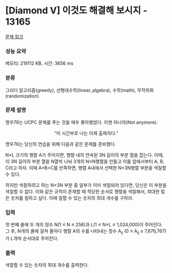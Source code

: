 # [Diamond V] 이것도 해결해 보시지 - 13165 

[문제 링크](https://www.acmicpc.net/problem/13165) 

### 성능 요약

메모리: 219112 KB, 시간: 3656 ms

### 분류

그리디 알고리즘(greedy), 선형대수학(linear_algebra), 수학(math), 무작위화(randomization)

### 문제 설명

<p>명우76는 UCPC 문제를 푸는 것을 매우 좋아했었다. 이젠 아니야(Not anymore).</p>

<p style="text-align:center">“이 시간부로 나는 이제 출제자다.”</p>

<p>명우76는 당신의 연습을 위해 다음과 같은 문제를 준비했다.</p>

<p>N×L 크기의 행렬 A가 주어지면, 행렬 내의 연속된 3N 길이의 부분 열을 잡는다. 이때, 이 3N 길이의 부분 열을 N열씩 나눠 3개의 N×N행렬을 만들고 이를 앞에서부터 A, B, C라고 하자. 이때 A×B=C를 만족하면, 행렬 A내에서 선택한 N×3N행렬 부분을 색칠할 수 있다.</p>

<p>하지만 색칠하려고 하는 N×3N 부분 중 일부가 이미 색칠되어 있다면, 당신은 이 부분을 색칠할 수 없다. 이와 같은 규칙이 존재할 때 적당한 순서로 행렬을 색칠해서, 최대한 많은 숫자를 칠하고 싶다. 이때 칠할 수 있는 숫자의 최대 개수를 구하라.</p>

### 입력 

 <p>첫 번째 줄에 두 개의 정수 N(1 ≤ N ≤ 256)과 L(1 ≤ N×L ≤ 1,024,000)이 주어진다. 그 후, N개의 줄에 걸쳐 줄마다 행렬 A의 수를 나타내는 정수 A<sub>ij</sub> (0 ≤ A<sub>ij</sub> ≤ 7,676,767)가 L개씩 순서대로 주어진다.</p>

### 출력 

 <p>색칠할 수 있는 숫자의 최대 개수를 출력한다.</p>

